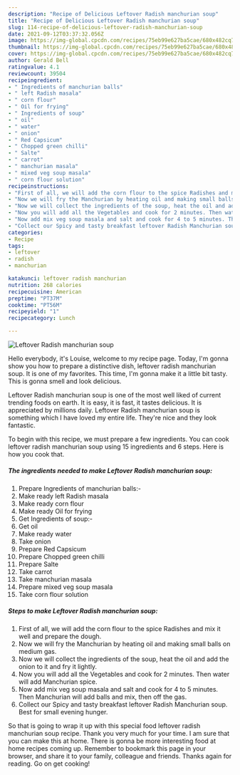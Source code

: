 ```yaml
---
description: "Recipe of Delicious Leftover Radish manchurian soup"
title: "Recipe of Delicious Leftover Radish manchurian soup"
slug: 114-recipe-of-delicious-leftover-radish-manchurian-soup
date: 2021-09-12T03:37:32.056Z
image: https://img-global.cpcdn.com/recipes/75eb99e627ba5cae/680x482cq70/leftover-radish-manchurian-soup-recipe-main-photo.jpg
thumbnail: https://img-global.cpcdn.com/recipes/75eb99e627ba5cae/680x482cq70/leftover-radish-manchurian-soup-recipe-main-photo.jpg
cover: https://img-global.cpcdn.com/recipes/75eb99e627ba5cae/680x482cq70/leftover-radish-manchurian-soup-recipe-main-photo.jpg
author: Gerald Bell
ratingvalue: 4.1
reviewcount: 39504
recipeingredient:
- " Ingredients of manchurian balls"
- " left Radish masala"
- " corn flour"
- " Oil for frying"
- " Ingredients of soup"
- " oil"
- " water"
- " onion"
- " Red Capsicum"
- " Chopped green chilli"
- " Salte"
- " carrot"
- " manchurian masala"
- " mixed veg soup masala"
- " corn flour solution"
recipeinstructions:
- "First of all, we will add the corn flour to the spice Radishes and mix it well and prepare the dough."
- "Now we will fry the Manchurian by heating oil and making small balls on medium gas."
- "Now we will collect the ingredients of the soup, heat the oil and add the onion to it and fry it lightly."
- "Now you will add all the Vegetables and cook for 2 minutes. Then water will add Manchurian spice."
- "Now add mix veg soup masala and salt and cook for 4 to 5 minutes. Then Manchurian will add balls and mix, then off the gas."
- "Collect our Spicy and tasty breakfast leftover Radish Manchurian soup. Best for small evening hunger."
categories:
- Recipe
tags:
- leftover
- radish
- manchurian

katakunci: leftover radish manchurian 
nutrition: 268 calories
recipecuisine: American
preptime: "PT37M"
cooktime: "PT56M"
recipeyield: "1"
recipecategory: Lunch

---
```



![Leftover Radish manchurian soup](https://img-global.cpcdn.com/recipes/75eb99e627ba5cae/680x482cq70/leftover-radish-manchurian-soup-recipe-main-photo.jpg)

Hello everybody, it's Louise, welcome to my recipe page. Today, I'm gonna show you how to prepare a distinctive dish, leftover radish manchurian soup. It is one of my favorites. This time, I'm gonna make it a little bit tasty. This is gonna smell and look delicious.

Leftover Radish manchurian soup is one of the most well liked of current trending foods on earth. It is easy, it is fast, it tastes delicious. It is appreciated by millions daily. Leftover Radish manchurian soup is something which I have loved my entire life. They're nice and they look fantastic.




To begin with this recipe, we must prepare a few ingredients. You can cook leftover radish manchurian soup using 15 ingredients and 6 steps. Here is how you cook that.

<!--inarticleads1-->

##### The ingredients needed to make Leftover Radish manchurian soup:

1. Prepare  Ingredients of manchurian balls:-
1. Make ready  left Radish masala
1. Make ready  corn flour
1. Make ready  Oil for frying
1. Get  Ingredients of soup:-
1. Get  oil
1. Make ready  water
1. Take  onion
1. Prepare  Red Capsicum
1. Prepare  Chopped green chilli
1. Prepare  Salte
1. Take  carrot
1. Take  manchurian masala
1. Prepare  mixed veg soup masala
1. Take  corn flour solution




<!--inarticleads2-->

##### Steps to make Leftover Radish manchurian soup:

1. First of all, we will add the corn flour to the spice Radishes and mix it well and prepare the dough.
1. Now we will fry the Manchurian by heating oil and making small balls on medium gas.
1. Now we will collect the ingredients of the soup, heat the oil and add the onion to it and fry it lightly.
1. Now you will add all the Vegetables and cook for 2 minutes. Then water will add Manchurian spice.
1. Now add mix veg soup masala and salt and cook for 4 to 5 minutes. Then Manchurian will add balls and mix, then off the gas.
1. Collect our Spicy and tasty breakfast leftover Radish Manchurian soup. Best for small evening hunger.




So that is going to wrap it up with this special food leftover radish manchurian soup recipe. Thank you very much for your time. I am sure that you can make this at home. There is gonna be more interesting food at home recipes coming up. Remember to bookmark this page in your browser, and share it to your family, colleague and friends. Thanks again for reading. Go on get cooking!

